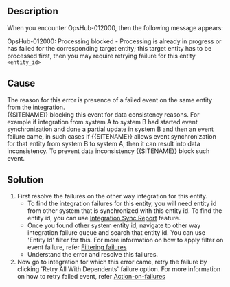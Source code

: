 ## Description

When you encounter OpsHub-012000, then the following message appears:

OpsHub-012000: Processing blocked - Processing is already in progress or has failed for the corresponding target entity; this target entity has to be processed first, then you may require retrying failure for this entity `<entity_id>`


## Cause

The reason for this error is presence of a failed event on the same entity from the integration.  
{{SITENAME}} blocking this event for data consistency reasons. For example if integration from system A to system B had started event synchronization and done a partial update in system B and then an event failure came, in such cases if {{SITENAME}} allows event synchronization for that entity from system B to system A, then it can result into data inconsistency. To prevent data inconsistency {{SITENAME}} block such event.

## Solution

1. First resolve the failures on the other way integration for this entity.  
   - To find the integration failures for this entity, you will need entity id from other system that is synchronized with this entity id. To find the entity id, you can use [Integration Sync Report](../../../troubleshooting/integration-sync-report.md) feature.  
   - Once you found other system entity id, navigate to other way integration failure queue and search that entity id. You can use 'Entity Id' filter for this. For more information on how to apply filter on event failure, refer [Filtering failures](../../../troubleshooting/manage-integration-failures.md#filtering-failures)  
   - Understand the error and resolve this failures.  
2. Now go to integration for which this error came, retry the failure by clicking 'Retry All With Dependents' failure option. For more information on how to retry failed event, refer [Action-on-failures](../../../troubleshooting/manage-integration-failures.md#action-on-failures)

